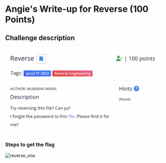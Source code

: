 <h1> Angie's Write-up for Reverse (100 Points) </h1>

<h2>Challenge description</h2>

<img width="700" alt="RE challenge" src="https://github.com/angietechcafe/CTFWriteUps/blob/main/PicoCTF/Reverse%20Engineering/Reverse.png?raw=true">

<h3>Steps to get the flag</h3>

<p></p>

<img width="700" alt="reverse_one" src="#">

